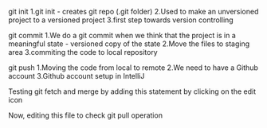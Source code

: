 git init
1.git init - creates git repo (.git folder)
2.Used to make an unversioned project to a versioned project
3.first step towards version controlling

git commit
1.We do a git commit when we think that the project is in a meaningful state - versioned copy of the state
2.Move the files to staging area
3.commiting the code to local repository

git push
1.Moving the code from local to remote
2.We need to have a Github account
3.Github account setup in IntelliJ

Testing git fetch and merge by adding this statement by clicking on the edit icon

Now, editing this file to check git pull operation
